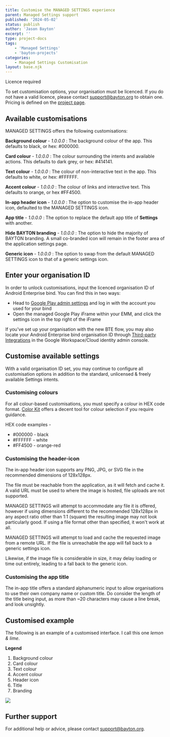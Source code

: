 ```yaml
---
title: Customise the MANAGED SETTINGS experience
parent: Managed Settings support
published: '2024-05-02'
status: publish
author: 'Jason Bayton'
excerpt: ''
type: project-docs
tags: 
    - 'Managed Settings'
    - 'bayton-projects'
categories: 
    - Managed Settings Customisation
layout: base.njk
---
```

<div class="callout">
<div class="callout-heading">
Licence required
</div>

To set customisation options, your organisation must be licenced. If you do not have a valid licence, please contact [support@bayton.org](mailto:support@bayton.org) to obtain one. Pricing is defined on the [project page](/projects/managed-settings). 

</div>

## Available customisations

MANAGED SETTINGS offers the following customisations:

**Background colour** _- 1.0.0.0_
: The background colour of the app. This defaults to black, or hex: #000000. 

**Card colour** _- 1.0.0.0_
: The colour surrounding the intents and available actions. This defaults to dark grey, or hex: #414141.

**Text colour** _- 1.0.0.0_
: The colour of non-interactive text in the app. This defaults to white, or hex: #FFFFFF.

**Accent colour** _- 1.0.0.0_
: The colour of links and interactive text. This defaults to orange, or hex #FF4500.

**In-app header icon** _- 1.0.0.0_
: The option to customise the in-app header icon, defaulted to the MANAGED SETTINGS icon.

**App title** _- 1.0.0.0_
: The option to replace the default app title of **Settings** with another.

**Hide BAYTON branding** _- 1.0.0.0_
: The option to hide the majority of BAYTON branding. A small co-branded icon will remain in the footer area of the application settings page.

**Generic icon** _- 1.0.0.0_
: The option to swap from the default MANAGED SETTINGS icon to that of a generic settings icon.

## Enter your organisation ID

In order to unlock customisations, input the licenced organisation ID of Android Enterprise bind. You can find this in two ways:

- Head to [Google Play admin settings](https://play.google.com/work/adminsettings) and log in with the account you used for your bind
- Open the managed Google Play iFrame within your EMM, and click the settings icon in the top right of the iFrame

If you've set up your organisation with the new BTE flow, you may also locate your Android Enterprise bind organisation ID through [Third-party Integrations](https://admin.google.com/ac/devices/settings/thirdparty) in the Google Workspace/Cloud identity admin console.

## Customise available settings

With a valid organisation ID set, you may continue to configure all customisation options in addition to the standard, unlicensed & freely available Settings intents.

### Customising colours

For all colour-based customisations, you must specify a colour in HEX code format. [Color Kit](https://colorkit.co/color-picker/) offers a decent tool for colour selection if you require guidance. 

HEX code examples -

- #000000 - black
- #FFFFFF - white
- #FF4500 - orange-red

### Customising the header-icon

The in-app header icon supports any PNG, JPG, or SVG file in the recommended dimensions of 128x128px. 

The file must be reachable from the application, as it will fetch and cache it. A valid URL must be used to where the image is hosted, file uploads are not supported.

MANAGED SETTINGS will attempt to accommodate any file it is offered, however if using dimensions different to the recommended 128x128px in any aspect ratio other than 1:1 (square) the resulting image may not look particularly good. If using a file format other than specified, it won't work at all.

MANAGED SETTINGS will attempt to load and cache the requested image from a remote URL. If the file is unreachable the app will fall back to a generic settings icon.

Likewise, if the image file is considerable in size, it may delay loading or time out entirely, leading to a fall back to the generic icon.

### Customising the app title

The in-app title offers a standard alphanumeric input to allow organisations to use their own company name or custom title. Do consider the length of the title being input, as more than ~20 characters may cause a line break, and look unsightly.

## Customised example

The following is an example of a customised interface. I call this one _lemon & lime_.

**Legend** 
1. Background colour
2. Card colour
3. Text colour
4. Accent colour
5. Header icon
6. Title
7. Branding

![](https://cdn.bayton.org/assets%2Fmanaged_settings%2Fmanaged_settings_branding_mockup.png)

## Further support

For additional help or advice, please contact [support@bayton.org](mailto:support@bayton.org).